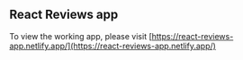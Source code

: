 ## React Reviews app

To view the working app, please visit [https://react-reviews-app.netlify.app/](https://react-reviews-app.netlify.app/)
